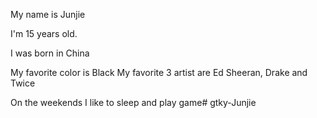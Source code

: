 My name is Junjie

I'm 15 years old.

I was born in China

My favorite color is Black
My favorite 3 artist are Ed Sheeran, Drake and Twice

On the weekends I like to sleep and play game# gtky-Junjie
